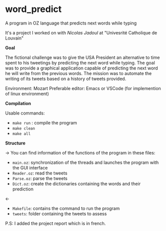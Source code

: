 # word_predict
A program in OZ language that predicts next words while typing

It's a project I worked on with *Nicolas Jadoul* at "Univesrité Catholique de Louvain"

**Goal**

The fictional challenge was to give the USA President an alternative to time spent to his tweetings by predicting the next word while typing.
The goal was to provide a graphical application capable of predicting the next word he will write from the previous words. 
The mission was to automate the writing of its tweets based on a history of tweets provided.

Environment: Mozart
Preferable editor: Emacs or VSCode (for implemention of linux environment)

**Compilation**

Usable commands:

* ``make run`` : compile the program
* ``make clean``
* ``make all``


**Structure**

-> You can find information of the functions of the program in these files:

* ``main.oz``: synchronization of the threads and launches the program with the GUI interface
* ``Reader.oz``: read the tweets
* ``Parse.oz``: parse the tweets
* ``Dict.oz``: create the dictionaries containing the words and their prediction

<-

* ``Makefile``: contains the command to run the program
* ``tweets``: folder containing the tweets to assess

P.S: I added the project report which is in french.
